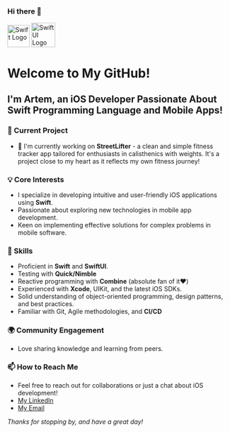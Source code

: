 ### Hi there 👋
   <p>
    <img src="https://developer.apple.com/swift/images/swift-logo.svg" alt="Swift Logo" width="50"/>
    <img src="https://developer.apple.com/assets/elements/icons/swiftui/swiftui-96x96_2x.png" alt="SwiftUI Logo" width="54.5"/>
</p>



# Welcome to My GitHub!

## I'm Artem, an iOS Developer Passionate About Swift Programming Language and Mobile Apps!

### 📱 Current Project
- 🔭 I'm currently working on **StreetLifter** - a clean and simple fitness tracker app tailored for enthusiasts in calisthenics with weights. It's a project close to my heart as it reflects my own fitness journey!

### 💡 Core Interests
- I specialize in developing intuitive and user-friendly iOS applications using **Swift**.
- Passionate about exploring new technologies in mobile app development.
- Keen on implementing effective solutions for complex problems in mobile software.

### 🚀 Skills
- Proficient in **Swift** and **SwiftUI**.
- Testing with **Quick/Nimble**
- Reactive programming with **Combine** (absolute fan of it❤️)
- Experienced with **Xcode**, UIKit, and the latest iOS SDKs.
- Solid understanding of object-oriented programming, design patterns, and best practices.
- Familiar with Git, Agile methodologies, and **CI/CD**

### 🌍 Community Engagement
- Love sharing knowledge and learning from peers.

### 📫 How to Reach Me
- Feel free to reach out for collaborations or just a chat about iOS development!
- [My LinkedIn](https://www.linkedin.com/in/artem-bariev-ios/)
- [My Email](Your-Email)

_Thanks for stopping by, and have a great day!_

